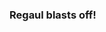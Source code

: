 ### Regaul blasts off!

<!--
**Regaul/regaul** is a ✨ _special_ ✨ repository because its `README.md` (this file) appears on your GitHub profile.

hi, i'm Regaul. if you're here, you're probably a friend. i'll probably add more to this page, but for now, have the link
to my new friend group
>discord.gg/EZe8vwY<
-->
